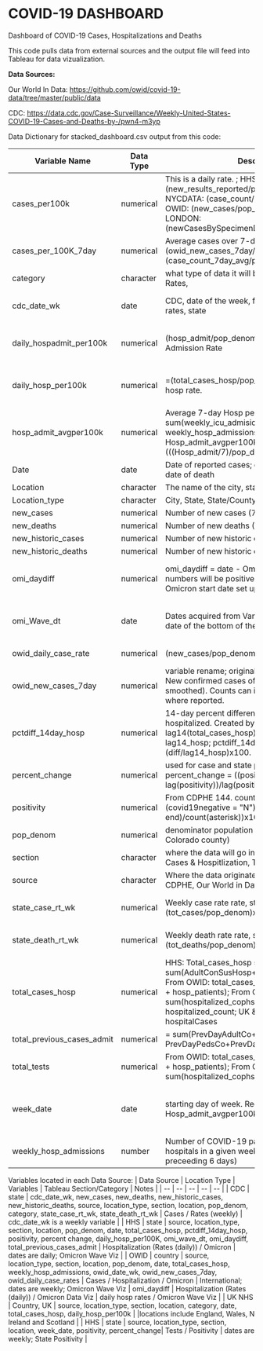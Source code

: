 # COVID-19 DASHBOARD
 Dashboard of COVID-19 Cases, Hospitalizations and Deaths 

This code pulls data from external sources and the output file will feed into Tableau for data vizualization. 


**Data Sources:**

Our World In Data: https://github.com/owid/covid-19-data/tree/master/public/data

CDC: https://data.cdc.gov/Case-Surveillance/Weekly-United-States-COVID-19-Cases-and-Deaths-by-/pwn4-m3yp

Data Dictionary for stacked_dashboard.csv output from this code:

| Variable Name  | Data Type | Description | Origin | Tableau Data Viz Section |
| -- | -- | -- | -- | -- |
| cases_per100k | numerical | This is a daily rate. ; HHS: (new_results_reported/pop_denom)x100000; NYCDATA: (case_count/pop_denom)x100000; OWID: (new_cases/pop_denom)X100000; LONDON: (newCasesBySpecimenDate/pop_denom)x100000 | HHS, NYC; London; OWID | Cases & Hospitalization; Case Rates; Omicron |
| cases_per_100K_7day | numerical | Average cases over 7-days; Calculated by (owid_new_cases_7day/pop_denom) x100000; (case_count_7day_avg/pop_denom)x100000; | Created; OWID; NYC Data | Cases & Hospitalization; Case Rates |
| category | character  | what type of data it will be used for: Omicron, Rates, | Created | |
| cdc_date_wk | date | CDC, date of the week, for weekly case and death rates, state   | CDC | Cases & Hospitalization; Case Rates  |
| daily_hospadmit_per100k | numerical | (hosp_admit/pop_denom)x100000; Daily Hosp Admission Rate | Created, OWID, London, NYC | Cases & Hospitalization; Cases - Omicron (wave) |
| daily_hosp_per100k | numerical | =(total_cases_hosp/pop_denom)x100000 ; Daily hosp rate. | Created; CO CDPHE, HHS, NYC, London, OWID, UK data | Cases & Hospitalization; Hosp Rates (daily) |
| hosp_admit_avgper100k | numerical | Average 7-day Hosp per 100K; Hosp_admit = sum(weekly_icu_admisions + weekly_hosp_admissions); Hosp_admit_avgper100K = (((Hosp_admit/7)/pop_denom)x100000); | Created; OWID | Hospitalizations |
| Date | date  | Date of reported cases; date of hospitalization; date of death  | All Imports | |
| Location | character  | The name of the city, state, or country.  | Created | |
| Location_type | character  | City, State, State/County, Region, or Country.  | Created | |
| new_cases | numerical  | Number of new cases (7-day sum) | CDC | |
| new_deaths | numerical  | Number of new deaths (7-day sum) | CDC | |
| new_historic_cases | numerical  | Number of new historic cases (7-day sum) | CDC | |
| new_historic_deaths | numerical  | Number of new historic deaths (7-day sum) | CDC | |
| omi_daydiff | numerical  | omi_daydiff = date - Omi_Wave_dt . These numbers will be positive and negative around the Omicron start date set up for each location.  | Created | Cases & Hospitalization; Cases - Omicron (wave)  |
| omi_Wave_dt | date | Dates acquired from Vanadata's Viz chosen by date of the bottom of the Omicron start wave  | Created | Cases & Hospitalization; Cases - Omicron (wave) |
| owid_daily_case_rate | numerical | (new_cases/pop_denom)x100000 | OWID | Cases & Hospitalization |
| owid_new_cases_7day | numerical  | variable rename; originally new_cases_smoothed. New confirmed cases of COVID-19 (7-day smoothed). Counts can include probable cases, where reported. | OWID | Cases & Hospitalization; Case Rates |
| pctdiff_14day_hosp  | numerical | 14-day percent difference in total cases hospitalized. Created by creating a lag14_hosp = lag14(total_cases_hosp); diff = total_cases_hosp - lag14_hosp; pctdiff_14day_hosp = (diff/lag14_hosp)x100.  | Created, HHS | Cases & Hosptializations; Rates|
| percent_change | numerical  | used for case and state positivity analysis;  percent_change = ((positivity - lag(positivity))/lag(positivity))*100 | Created, CDPHE, HHS | Tests / Positivity|
| positivity | numerical | From CDPHE 144. count(case when (covid19negative = "N") then 1 end)/count(asterisk))x100 as positivity  | created, CDPHE 144, HHS | Tests / Positivity |
| pop_denom | numerical  | denominator population (city, state, country, Colorado county)  | Imported from HHS_Populations.csv | |
| section | character  | where the data will go in the data viz final product: Cases & Hospitlization, Tests   | Created | |
| source | character  | Where the data originated from. Examples: CDC, CDPHE, Our World in Data (OWID), HHS, etc.  | Created | |
| state_case_rt_wk | numerical  | Weekly case rate rate, state. (tot_cases/pop_denom)x100000  | Created, CDC | Cases & Hospitalizations, Rates |
| state_death_rt_wk | numerical  | Weekly death rate rate, state. (tot_deaths/pop_denom)x100000  | Created, CDC | Cases & Hospitalizations, Rates |
| total_cases_hosp | numerical  | HHS: Total_cases_hosp = sum(AdultConSusHosp+PedsTotalHospConSus); From OWID: total_cases_hosp = sum(icu_patients + hosp_patients); From CDPHE: total_cases_hosp = sum(hospitalized_cophs); NYC Data: hospitalized_count; UK & London Data: hospitalCases | HHS, OWID, CDPHE, NYC, London | |
| total_previous_cases_admit | numerical | = sum(PrevDayAdultCo+PrevDayAdultSus+ PrevDayPedsCo+PrevDayPedSus) | HHS | |
| total_tests| numerical | From OWID: total_cases_hosp = sum(icu_patients + hosp_patients); From CDPHE: total_cases_hosp = sum(hospitalized_cophs)| HHS, OWID, CDPHE, NYC, London, | Tests / Positivity |
| week_date | date | starting day of week. Required for Hosp_admit_avgper100k. | HHS; OWID; Created from CollectionDate from CDPHE; Created from date from HHS | Cases & Hosptializations; Rates; Tests / Positivity |
| weekly_hosp_admissions | number | Number of COVID-19 patients newly admitted to hospitals in a given week (reporting date and the preceeding 6 days) | OWID | |


Variables located in each Data Source:
| Data Source  | Location Type | Variables | Tableau Section/Category |  Notes | 
| -- | -- | -- | -- | -- |
| CDC | state | cdc_date_wk, new_cases, new_deaths, new_historic_cases, new_historic_deaths, source, location_type, section, location, pop_denom, category, state_case_rt_wk, state_death_rt_wk | Cases / Rates (weekly) | cdc_date_wk is a weekly variable | 
| HHS | state | source, location_type, section, location, pop_denom, date, total_cases_hosp, pctdiff_14day_hosp, positivity, percent change, daily_hosp_per100K, omi_wave_dt, omi_daydiff, total_previous_cases_admit |  Hospitalization (Rates (daily)) /  Omicron |  dates are daily; Omicron Wave Viz | 
| OWID | country | source, location_type, section, location, pop_denom, date, total_cases_hosp, weekly_hosp_admissions, owid_date_wk, owid_new_cases_7day, owid_daily_case_rates | Cases / Hospitalization /  Omicron |  International; dates are weekly; Omicron Wave Viz | 
omi_daydiff |  Hospitalization (Rates (daily)) /  Omicron Data Viz | daily hosp rates / Omicron Wave Viz | 
| UK NHS | Country, UK | source, location_type, section, location, category, date, total_cases_hosp, daily_hosp_per100k |  |locations include England, Wales, N Ireland and Scotland |
| HHS | state | source, location_type, section, location, week_date, positivity, percent_change| Tests / Positivity |  dates are weekly; State Positivity |
 
